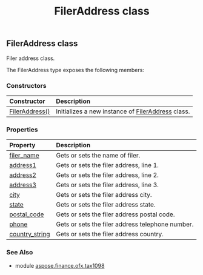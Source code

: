 ﻿---
title: FilerAddress class
second_title: Aspose.Finance for Python via .NET API References
description: 
type: docs
weight: 30
url: /python-net/aspose.finance.ofx.tax1098/fileraddress/
is_root: false
---

## FilerAddress class

Filer address class.



The FilerAddress type exposes the following members:

### Constructors
| Constructor | Description |
| :- | :- |
| [FilerAddress()](/finance/python-net/aspose.finance.ofx.tax1098/fileraddress/__init__/#) | Initializes a new instance of [FilerAddress](/finance/python-net/aspose.finance.ofx.tax1098/fileraddress) class. |


### Properties
| Property | Description |
| :- | :- |
| [filer_name](/finance/python-net/aspose.finance.ofx.tax1098/fileraddress/filer_name) | Gets or sets the name of filer. |
| [address1](/finance/python-net/aspose.finance.ofx.tax1098/fileraddress/address1) | Gets or sets the filer address, line 1. |
| [address2](/finance/python-net/aspose.finance.ofx.tax1098/fileraddress/address2) | Gets or sets the filer address, line 2. |
| [address3](/finance/python-net/aspose.finance.ofx.tax1098/fileraddress/address3) | Gets or sets the filer address, line 3. |
| [city](/finance/python-net/aspose.finance.ofx.tax1098/fileraddress/city) | Gets or sets the filer address city. |
| [state](/finance/python-net/aspose.finance.ofx.tax1098/fileraddress/state) | Gets or sets the filer address state. |
| [postal_code](/finance/python-net/aspose.finance.ofx.tax1098/fileraddress/postal_code) | Gets or sets the filer address postal code. |
| [phone](/finance/python-net/aspose.finance.ofx.tax1098/fileraddress/phone) | Gets or sets the filer address telephone number. |
| [country_string](/finance/python-net/aspose.finance.ofx.tax1098/fileraddress/country_string) | Gets or sets the filer address country. |


### See Also

* module [aspose.finance.ofx.tax1098](../)
